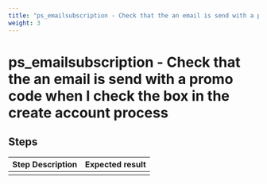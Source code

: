 ```yaml
---
title: "ps_emailsubscription - Check that the an email is send with a promo code when I check the box in the create account process"
weight: 3
---
```


# ps_emailsubscription - Check that the an email is send with a promo code when I check the box in the create account process
## Steps
| Step Description | Expected result |
| ----- | ----- |
|  |  |
